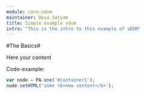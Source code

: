 ```yaml
---
module: core-vdom
maintainer: Deva Satyam
title: Simple example vdom
intro: "This is the intro to this example of vDOM"
---
```

#The Basics#

Here your content

Code-example:

```js
var node = PA.one('#container1');
node.setHTML('some <b>new content</b>');
```
<!--
<script src="../../../build/core/core-min.js"></script>
<script>
    ITSA.ready().then(
        function() {
            // enter your code here
        }
    );
</script>
-->